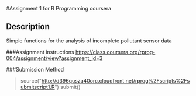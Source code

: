 #Assignment 1 for R Programming coursera

## Description
Simple functions for the analysis of incomplete pollutant sensor data

###Assignment instructions
https://class.coursera.org/rprog-004/assignment/view?assignment_id=3

###Submission Method
> source("http://d396qusza40orc.cloudfront.net/rprog%2Fscripts%2Fsubmitscript1.R")
> submit()
